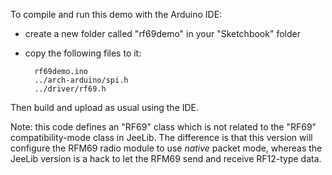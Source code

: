 To compile and run this demo with the Arduino IDE:

* create a new folder called "rf69demo" in your "Sketchbook" folder
* copy the following files to it:

        rf69demo.ino
        ../arch-arduino/spi.h
        ../driver/rf69.h

Then build and upload as usual using the IDE.

Note: this code defines an "RF69" class which is not related to the "RF69"
compatibility-mode class in JeeLib. The difference is that this version
will configure the RFM69 radio module to use _native_ packet mode, whereas
the JeeLib version is a hack to let the RFM69 send and receive RF12-type data.

